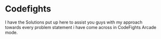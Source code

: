 # Codefights
 I have the Solutions put up here to assist you guys with my approach towards every problem statement i have come across in CodeFights Arcade mode.
